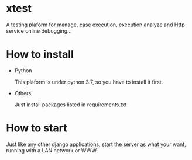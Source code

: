 # xtest
A testing plaform for manage, case execution, execution analyze and Http service online debugging...
# How to install
- Python

  This plaform is under python 3.7, so you have to install it first.
- Others

  Just install packages listed in requirements.txt
# How to start
Just like any other django applications, start the server as what your want, running with a LAN network or WWW.
